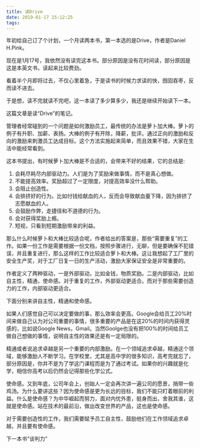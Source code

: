 ```yaml
---
title: 读Drive
date: 2019-01-17 15:12:25
tags:
---
```

年初给自己订了个计划，一个月读两本书，第一本选的是Drive，作者是Daniel H.Pink。

现在是1月17号，我依然没有读完这本书。部分原因是没有花时间读，部分原因是这是本英文书，读起来比较费劲。

看着半个月即将过去，不仅心里着急，于是读书的时候力求读的快，囫囵吞枣，反而读不进去。

于是想，读不完就读不完吧，这一本读了多少算多少，我还是继续开始读下一本。

这篇文章是读“Drive”的笔记。

管理者经常碰到的一个问题是如何激励员工，最传统的办法是萝卜加大棒。萝卜的例子有升职、加薪、表扬。大棒的例子有开除，降薪，批评。通过正向的激励和反向的激励来刺激员工达成目标。这个方法实施起来简单，而且效果不错，大家在生活中能经常看到。

这本书提出，有时候萝卜加大棒是不合适的，会带来不好的结果，它的总结是:
1. 会耗尽耗尽内部驱动力。人们是为了奖励来做事情，而不是真心想做。
2. 不能提高效率。奖励超过了一定限度，对提高效率没什么帮助。
3. 会阻止创造性。
4. 会排挤好的行为。比如付钱给献血的人，反而会导致献血量下降，因为排挤了志愿献血的人。
5. 会鼓励作弊，走捷径和不道德的行为。
6. 会对获得奖励上瘾。
7. 短视，只看到短期激励带来的利益。

那么什么时候萝卜和大棒比较适合呢，作者给出的答案是，那些“需要重复”的工作。如果一份工作是需要根据一份文档，按照步骤进行，无聊，但是要确保不犯错误，并且重复进行，那么这样的工作比较适合萝卜和大棒。这让我想起了工厂里的安全生产奖，对于工厂日复一日的生产活动，激励大家保证安全是非常重要的。

作者定义了两种驱动，一是外部驱动，比如金钱，物质奖励。二是内部驱动，比如自主性，精通，使命感。对于重复的工作，外部驱动更适合。而对于那些需要创造力的工作，内部驱动更适合。

下面分别来讲自主性，精通和使命感。

如果人们感觉自己可以决定要做的事，那么效率会更高。Google会给员工20%时间来做自己认为对公司重要的事情，很多重要的产品是在这20%的时间内获得灵感的，比如说Google News，Gmail。当然Goolge也没有把100%的时间给员工做自己想做的事情，说明自主性的效果还是有一定局限的。

精通或者说追求卓越是另一个重要的内部激励。在一个领域追求卓越，精通这个领域，能够激励人不断学习。在学校里，尤其是高中学的很多知识，高考完就忘了，部分原因是，你并不是为了学这门课程而是为了通过考试。如果你的兴趣就是化学，相信你高考以后仍然会记得那些化学公式。

使命感。又到年底，公司年会上，创始人一定会再次讲一遍公司的愿景，捎带一些鸡汤。为什么要讲这些？因为使命感是更为长远的目标，我们不能只盯着眼前的利益。什么是使命感？为中华崛起而努力，面对内忧外患，挺身而出，舍我其谁，这就是使命感。站在技术的最前沿，做出改变世界的产品，这也是使命感。

对于需要创造性的工作，我们需要赋予员工自主性，鼓励他们在工作领域追求卓越，并且要有使命感。

下一本书“谈判力”